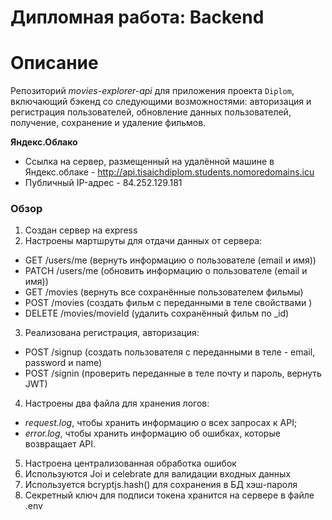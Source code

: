 # Дипломная работа: Backend

# Описание
Репозиторий *movies-explorer-api* для приложения проекта `Diplom`, включающий бэкенд со следующими возможностями: авторизация и регистрация пользователей, обновление данных пользователей, получение, сохранение и удаление фильмов.

**Яндекс.Облако**
* Ссылка на сервер, размещенный на удалённой машине в Яндекс.облаке - http://api.tisaichdiplom.students.nomoredomains.icu
* Публичный IP-адрес - 84.252.129.181

### Обзор

1. Создан сервер на express 
2. Настроены мартшруты для отдачи данных от сервера:  
  - GET /users/me (вернуть информацию о пользователе (email и имя))
  - PATCH /users/me (обновить информацию о пользователе (email и имя))
  - GET /movies (вернуть все сохранённые пользователем фильмы)
  - POST /movies (создать фильм с переданными в теле свойствами )
  - DELETE /movies/movieId (удалить сохранённый фильм по _id)
3. Реализована регистрация, авторизация:
  - POST /signup (создать пользователя с переданными в теле - email, password и name)
  - POST /signin (проверить переданные в теле почту и пароль, вернуть JWT)
4. Настроены два файла для хранения логов:
  - *request.log*, чтобы хранить информацию о всех запросах к API;
  - *error.log*, чтобы хранить информацию об ошибках, которые возвращает API.
5. Настроена централизованная обработка ошибок
6. Используются Joi и celebrate для валидации входных данных
7. Используется bcryptjs.hash() для сохранения в БД хэш-пароля
8. Секретный ключ для подписи токена хранится на сервере в файле .env

